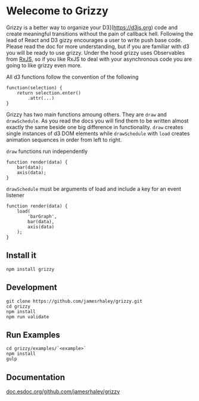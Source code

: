# Welecome to Grizzy

Grizzy is a better way to organize your D3](https://d3js.org) code and create meaningful transitions without the pain of callback hell. Following the lead of React and D3 gizzy encourages a user to write push base code. Please read the doc for more understanding, but if you are familiar with d3 you will be ready to use grizzy. Under the hood grizzy uses Observables from [RxJS](https://github.com/Reactive-Extensions/RxJS), so if you like RxJS to deal with your asynchronous code you are going to like grizzy even more.

All d3 functions follow the convention of the following

```
function(selection) {
    return selection.enter()
        .attr(...)
}
```

Grizzy has two main functions amoung others. They are `draw` and `drawSchedule`. As you read the docs you will find them to be written almost exactly the same beside one big difference in functionality.  `draw` creates single instances of d3 DOM elements while `drawSchedule` with `load` creates animation sequences in order from left to right.

`draw` functions run independently
```
function render(data) {
    bar(data);
    axis(data);
}
```
`drawSchedule` must be arguments of load and include a key for an event listener
```
function render(data) {
    load(
        'barGraph',
        bar(data),
        axis(data)
    );
}
```



## Install it
```
npm install grizzy
```

## Development

```
git clone https://github.com/jamesrhaley/grizzy.git
cd grizzy
npm install
npm run validate
```

## Run Examples
```
cd grizzy/examples/`<example>`
npm install
gulp
```
## Documentation
[doc.esdoc.org/github.com/jamesrhaley/grizzy](https://doc.esdoc.org/github.com/jamesrhaley/grizzy)